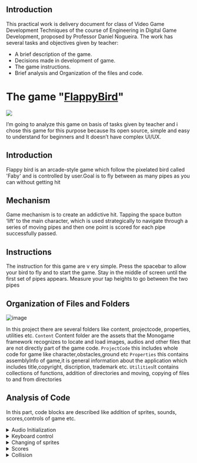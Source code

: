 ## Introduction
This practical work is delivery document for class of Video Game Development Techniques of the course of Engineering in Digital Game Development, proposed by Professor Daniel Nogueira. The work has several tasks and objectives given by teacher:
* A brief description of the game.
* Decisions made in development of game.
* The game instructions.
* Brief analysis and Organization of the files and code.

# The game "[FlappyBird](https://github.com/SongToSoft/FlappyBird/tree/master/FlappyBird/FlappyBird)"
![](https://image.cnbcfm.com/api/v1/image/101508108-flappy_bird.jpg?v=1395251000&w=740&h=416&ffmt=webp&vtcrop=y)

I’m going to analyze this game on basis of tasks given by teacher and i chose  this  game for this purpose  because  Its open source, simple and easy to understand for beginners and It doesn’t have complex  UI/UX.

## Introduction
Flappy bird is an arcade-style game which follow the pixelated bird called 'Faby' and is controlled by user.Goal is to fly between as many pipes as you can without getting hit

## Mechanism 
Game mechanism is to create an addictive hit. Tapping the space button ‘lift’ to the main character, which is used strategically to navigate through a series of moving pipes and then one point is scored for each pipe successfully passed. 

## Instructions 
The instruction for this  game  are v ery  simple. Press the spacebar to allow your bird to fly and to start the  game. Stay in the middle of screen until  the  first set of pipes appears. Measure your tap heights to go between the two pipes
## Organization of Files and Folders

![image](https://github.com/Mnbel555/flappyBird-Report-/assets/125232753/b1db1cdd-c22e-41c1-bef5-e565764bf5d2)

In this  project  there  are  several  folders like  content, projectcode, properties, utilities etc.
`Content`  Content folder are  the  assets  that the  Monogame  framework recognizes  to locate and load images, audios and other files that are not directly part of the game code.
`ProjectCode` this includes whole code for game like character,obstacles,ground etc
`Properties` this contains assemblyInfo of game,it is general information about the application which includes title,copyright, discription, trademark etc.
`Utilities`It contains collections of functions, addition of directories and moving, copying of  files to and from directories

##  Analysis of Code
In this part, code blocks are described like addition of sprites, sounds, scores,controls of game etc.

 <details>
    <summary>Audio Initialization</summary>

```csharp
component.GetAudioSourceComponent().AddSound(@"FlappyBird\sfx_die");
 component.GetAudioSourceComponent().AddSound(@"FlappyBird\sfx_hit");
 component.GetAudioSourceComponent().AddSound(@"FlappyBird\sfx_point");
 component.GetAudioSourceComponent().AddSound(@"FlappyBird\sfx_swooshing");
   component.GetAudioSourceComponent().AddSound(@"FlappyBird\sfx_wing");
    component.GetAudioSourceComponent().SetVolume(0.1f);

```
</details>
<details>
    <summary>Keyboard control</summary>
  
  
  It will check condition if it returns true, it will flap otherwise in case of false it wont work and bird falls down.

```csharp
if (SEKeyboardManager.CheckKeyDown(Keys.Space))
                {
                    Jump();
                }

```
</details>
<details>
    <summary>Changing of sprites</summary>

```csharp
changeSpriteAnim.AddSprite(SEResourcesManager.GetSpriteByName("yellowbird-midflap"));
            changeSpriteAnim.AddSprite(SEResourcesManager.GetSpriteByName("yellowbird-upflap"));
            changeSpriteAnim.AddSprite(SEResourcesManager.GetSpriteByName("yellowbird-downflap")); 

```
</details>
<details>
    <summary>Scores</summary>
  
  it checks whether the condition is true or not and add points respectively

```csharp
 if ((childs[i].GetChilds()[0].GetComponent().GetTransformComponent().GetPositionX() < bird.GetComponent().GetTransformComponent().GetPositionX()) && (childs[i] as Obstacle).IsActive())
                {
                    bird.GetComponent().GetAudioSourceComponent().Play(@"FlappyBird\sfx_point");
                    FlappyBirdProperties.IncreaseScore();
}
```
                                                                                                                                                  
 whereas this checks points and sets new value for highscore  
                                                                                                                                                  
```csharp
 if (SerializationSystem.GetValue<int>("highScore.json") < score)
            {
                SerializationSystem.SaveValue(score);
                highScore = score;
            }
```                                                                                                                                         
</details>
  
<details>
  <summary>Collision</summary>
  this functions checks action of collision and terminates the game

```csharp
 public void Collapse()
        {
            FlappyBirdProperties.SetBirdFlyStatus(false);
            FlappyBirdProperties.GetTextLabel().GetComponent().GetFontComponent().SetText("Tap on space to reload game");
            FlappyBirdProperties.GetTextLabel().SetEnable(true);
            component.GetTransformComponent().SetSpeed(8);
}

```
                                                                                                                                                  
here it wil check condition if bird hits the ground then game terminates 
                                                                                                                                                  
```csharp
if ((GetComponent().GetTransformComponent().GetPositionY() > FlappyBirdProperties.GetGroundHeigth()) ||
                (GetComponent().GetTransformComponent().GetPositionY() < 0))
            {
                component.GetAudioSourceComponent().Play(@"FlappyBird\sfx_die");
                Collapse();
            }

```                                                                                                                                         
</details>
